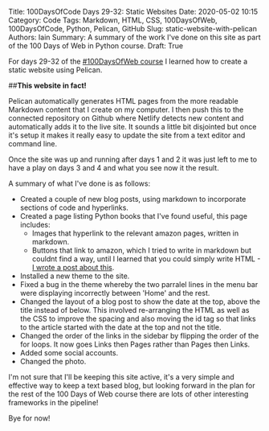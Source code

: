 Title: 100DaysOfCode Days 29-32: Static Websites
Date: 2020-05-02 10:15
Category: Code
Tags: Markdown, HTML, CSS, 100DaysOfWeb, 100DaysOfCode, Python, Pelican, GitHub
Slug: static-website-with-pelican
Authors: Iain
Summary: A summary of the work I've done on this site as part of the 100 Days of Web in Python course.
Draft: True

For days 29-32 of the [\#100DaysOfWeb course](https://training.talkpython.fm/courses/explore_100days_web/100-days-of-web-in-python) I learned how to create a static website using Pelican. 

##**This website in fact!**

Pelican automatically generates HTML pages from the more readable Markdown content that I create on my computer. I then push this to the connected repository on Github where Netlify detects new content and automatically adds it to the live site. It sounds a little bit disjointed but once it's setup it makes it really easy to update the site from a text editor and command line.

Once the site was up and running after days 1 and 2 it was just left to me to have a play on days 3 and 4 and what you see now it the result.

A summary of what I've done is as follows:

- Created a couple of new blog posts, using markdown to incorporate sections of code and hyperlinks.
- Created a page listing Python books that I've found useful, this page includes:
    - Images that hyperlink to the relevant amazon pages, written in markdown.
    - Buttons that link to amazon, which I tried to write in markdown but couldnt find a way, until I learned that you could simply write HTML - [I wrote a post about this](https://distracted-snyder-1a6b70.netlify.app/create_button_in_markdown.html#create_button_in_markdown).
- Installed a new theme to the site.
- Fixed a bug in the theme whereby the two parralel lines in the menu bar were displaying incorrectly between 'Home' and the rest.
- Changed the layout of a blog post to show the date at the top, above the title instead of below. This involved re-arranging the HTML as well as the CSS to improve the spacing and also moving the id tag so that links to the article started with the date at the top and not the title.
- Changed the order of the links in the sidebar by flipping the order of the for loops. It now goes Links then Pages rather than Pages then Links.
- Added some social accounts.
- Changed the photo.

I'm not sure that I'll be keeping this site active, it's a very simple and effective way to keep a text based blog, but looking forward in the plan for the rest of the 100 Days of Web course there are lots of other interesting frameworks in the pipeline!

Bye for now!